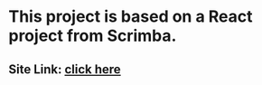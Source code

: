 # This project is based on a React project from Scrimba. 

## Site Link: [click here](https://dashaunn-airbnb-landing-page.netlify.app)